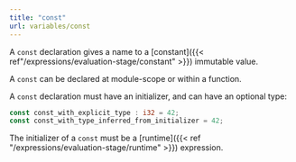 ```yaml
---
title: "const"
url: variables/const
---
```


A `const` declaration gives a name to a
[constant]({{< ref"/expressions/evaluation-stage/constant" >}}) immutable value.

A `const` can be declared at module-scope or within a function.

A `const` declaration must have an initializer, and can have an optional type:

```rust
const const_with_explicit_type : i32 = 42;
const const_with_type_inferred_from_initializer = 42;
```

The initializer of a `const` must be a
[runtime]({{< ref "/expressions/evaluation-stage/runtime" >}}) expression.
